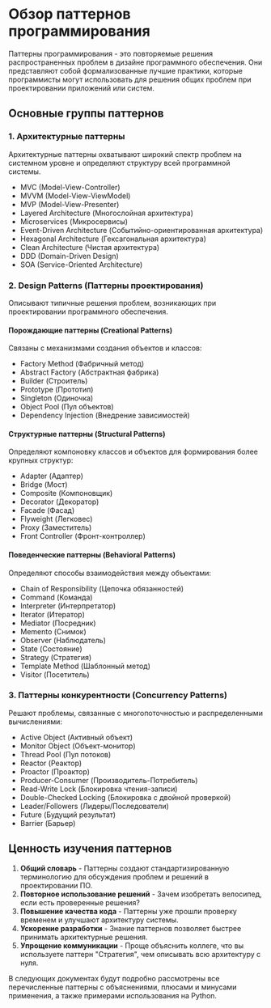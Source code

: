 # Обзор паттернов программирования

Паттерны программирования - это повторяемые решения распространенных проблем в дизайне программного обеспечения. Они представляют собой формализованные лучшие практики, которые программисты могут использовать для решения общих проблем при проектировании приложений или систем.

## Основные группы паттернов

### 1. Архитектурные паттерны
Архитектурные паттерны охватывают широкий спектр проблем на системном уровне и определяют структуру всей программной системы.
- MVC (Model-View-Controller)
- MVVM (Model-View-ViewModel)
- MVP (Model-View-Presenter)
- Layered Architecture (Многослойная архитектура)
- Microservices (Микросервисы)
- Event-Driven Architecture (Событийно-ориентированная архитектура)
- Hexagonal Architecture (Гексагональная архитектура)
- Clean Architecture (Чистая архитектура)
- DDD (Domain-Driven Design)
- SOA (Service-Oriented Architecture)

### 2. Design Patterns (Паттерны проектирования)
Описывают типичные решения проблем, возникающих при проектировании программного обеспечения.

#### Порождающие паттерны (Creational Patterns)
Связаны с механизмами создания объектов и классов:
- Factory Method (Фабричный метод)
- Abstract Factory (Абстрактная фабрика)
- Builder (Строитель)
- Prototype (Прототип)
- Singleton (Одиночка)
- Object Pool (Пул объектов)
- Dependency Injection (Внедрение зависимостей)

#### Структурные паттерны (Structural Patterns)
Определяют компоновку классов и объектов для формирования более крупных структур:
- Adapter (Адаптер)
- Bridge (Мост)
- Composite (Компоновщик)
- Decorator (Декоратор)
- Facade (Фасад)
- Flyweight (Легковес)
- Proxy (Заместитель)
- Front Controller (Фронт-контроллер)

#### Поведенческие паттерны (Behavioral Patterns)
Определяют способы взаимодействия между объектами:
- Chain of Responsibility (Цепочка обязанностей)
- Command (Команда)
- Interpreter (Интерпретатор)
- Iterator (Итератор)
- Mediator (Посредник)
- Memento (Снимок)
- Observer (Наблюдатель)
- State (Состояние)
- Strategy (Стратегия)
- Template Method (Шаблонный метод)
- Visitor (Посетитель)

### 3. Паттерны конкурентности (Concurrency Patterns)
Решают проблемы, связанные с многопоточностью и распределенными вычислениями:
- Active Object (Активный объект)
- Monitor Object (Объект-монитор)
- Thread Pool (Пул потоков)
- Reactor (Реактор)
- Proactor (Проактор)
- Producer-Consumer (Производитель-Потребитель)
- Read-Write Lock (Блокировка чтения-записи)
- Double-Checked Locking (Блокировка с двойной проверкой)
- Leader/Followers (Лидеры/Последователи)
- Future (Будущий результат)
- Barrier (Барьер)

## Ценность изучения паттернов

1. **Общий словарь** - Паттерны создают стандартизированную терминологию для обсуждения проблем и решений в проектировании ПО.
2. **Повторное использование решений** - Зачем изобретать велосипед, если есть проверенные решения?
3. **Повышение качества кода** - Паттерны уже прошли проверку временем и улучшают архитектуру системы.
4. **Ускорение разработки** - Знание паттернов позволяет быстрее принимать архитектурные решения.
5. **Упрощение коммуникации** - Проще объяснить коллеге, что вы используете паттерн "Стратегия", чем описывать всю архитектуру с нуля.

В следующих документах будут подробно рассмотрены все перечисленные паттерны с объяснениями, плюсами и минусами применения, а также примерами использования на Python.
